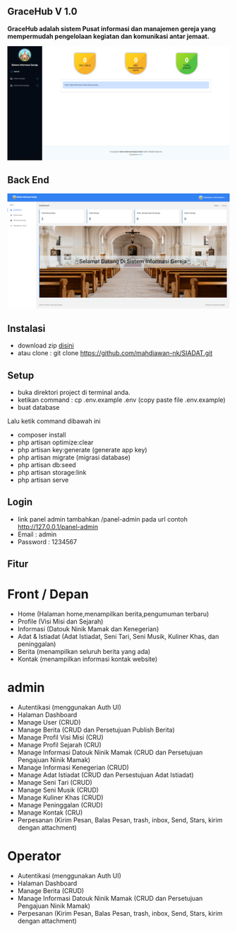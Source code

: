 
## GraceHub V 1.0 
<p><b>
GraceHub adalah sistem Pusat informasi dan manajemen gereja yang mempermudah pengelolaan kegiatan dan komunikasi antar jemaat.
</b></p>

![Front End](frontend.png)


## Back End

![Back End](backend.png)

## Instalasi
- download zip <a href="https://github.com/rahmathidayat9/laraschool/archive/master.zip">disini</a> 
- atau clone : git clone https://github.com/mahdiawan-nk/SIADAT.git

## Setup
- buka direktori project di terminal anda.
- ketikan command : cp .env.example .env (copy paste file .env.example)
- buat database 

Lalu ketik command dibawah ini
- composer install
- php artisan optimize:clear 
- php artisan key:generate (generate app key)
- php artisan migrate (migrasi database)
- php artisan db:seed 
- php artisan storage:link
- php artisan serve

## Login
- link panel admin tambahkan /panel-admin pada url contoh http://127.0.0.1/panel-admin
- Email : admin
- Password : 1234567

## Fitur
# Front / Depan
- Home (Halaman home,menampilkan berita,pengumuman terbaru)
- Profile (Visi Misi dan Sejarah)
- Informasi (Datouk Ninik Mamak dan Kenegerian)
- Adat & Istiadat (Adat Istiadat, Seni Tari, Seni Musik, Kuliner Khas, dan peninggalan)
- Berita (menampilkan seluruh berita yang ada)
- Kontak (menampilkan informasi kontak website)  

# admin
- Autentikasi (menggunakan Auth UI)
- Halaman Dashboard
- Manage User (CRUD)
- Manage Berita (CRUD dan Persetujuan Publish Berita)
- Manage Profil Visi Misi (CRU)
- Manage Profil Sejarah (CRU)
- Manage Informasi Datouk Ninik Mamak (CRUD dan Persetujuan Pengajuan Ninik Mamak)
- Manage Informasi Kenegerian (CRUD)
- Manage Adat Istiadat (CRUD dan Persestujuan Adat Istiadat)
- Manage Seni Tari (CRUD)
- Manage Seni Musik (CRUD)
- Manage Kuliner Khas (CRUD)
- Manage Peninggalan (CRUD)
- Manage Kontak (CRU)
- Perpesanan (Kirim Pesan, Balas Pesan, trash, inbox, Send, Stars, kirim dengan attachment)

# Operator
- Autentikasi (menggunakan Auth UI)
- Halaman Dashboard
- Manage Berita (CRUD)
- Manage Informasi Datouk Ninik Mamak (CRUD dan Persetujuan Pengajuan Ninik Mamak)
- Perpesanan (Kirim Pesan, Balas Pesan, trash, inbox, Send, Stars, kirim dengan attachment)